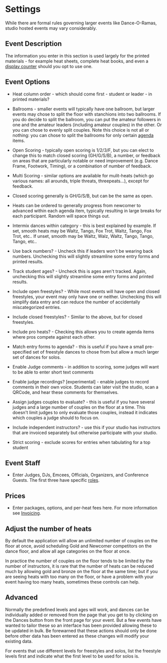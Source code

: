 # Settings

While there are formal rules governing larger events like Dance-O-Ramas, studio hosted events may vary considerably.

## Event Description

The information you enter in this section is used largely for the printed materials - for example heat sheets, complete heat books, and even a [display counter](./Counter) should you opt to use one.

## Event Options

* Heat column order - which should come first - student or leader - in printed materials?

* Ballrooms - smaller events will typically have one ballroom, but larger events may chose to split the floor with stanchions into two ballrooms.  If you do decide to split the ballroom, you can put the amateur followers in one and the amateur leaders (including amateur couples) in the other.  Or you can chose to evenly split couples.  Note this choice is not all or nothing: you can chose to split the ballrooms for only certain [agenda](./Agenda) items.

* Open Scoring - typically open scoring is 1/2/3/F, but you can elect to change this to match closed scoring (GH/G/S/B), a
number, or feedback on areas that are particularly notable or need improvement (e.g. Dance Frame, Footwork, Timing), or a combination of number of feedback.

* Multi Scoring - similar options are available for mulit-heats (which go various names: all arounds, triple threats, threepeats...), except for feedback.

* Closed scoring generally is GH/G/S/B, but can be the same as open.

* Heats can be ordered to generally progress from newcomer to advanced within each agenda item, typically resulting in large breaks for each participant.  Random will space things out.

* Intermix dances within category - this is best explained by example.  If set, smooth heats may be Waltz, Tango, Fox Trot, Waltz, Tango, Fox Trot, etc..  If unset, smooth may be Waltz, Walz, Waltz, Tango, Tango, Tango, etc..

* Use back numbers? - Uncheck this if leaders won't be wearing back numbers.  Unchecking this will slightly streamline some entry forms and printed results.

* Track student ages? - Uncheck this is ages aren't tracked.  Again, unchecking this will slightly streamline some entry forms and printed results.

* Include open freestyles? - While most events will have open and closed freestyles, your event may only have one or neither.  Unchecking this will simplify data entry and can reduce the number of accidentally miscategorized entries.

* Include closed freestyles? - Similar to the above, but for closed freestyles.

* Include pro heats? - Checking this allows you to create agenda items where pros compete against each other.

* Match entry forms to agenda? - this is useful if you have a small pre-specified set of freestyle dances to chose from but allow a much larger set of dances for solos.

* Enable Judge comments - in addition to scoring, some judges will want to be able to enter short text comments

* Enable judge recordings? [experimental] - enable judges to record comments in their own voice. Students can later visit the studio, scan a QRCode, and hear these comments for themselves.

* Assign judges couples to evaluate? - this is useful if you have several judges and a large number of couples on the floor at a time.  This doesn't limit judges to only evaluate those couples, instead it indicates which couples a judge should to focus on.

* Include independent instructors? - use this if your studio has instructors that are invoiced separately but otherwise participate
with your studio.

* Strict scoring - exclude scores for entries when tabulating for a top student 

## Event Staff

* Enter Judges, DJs, Emcees, Officials, Organizers, and Conference Guests.  The first three have specific [roles](../#roles).

## Prices

* Enter packages, options, and per-heat fees here.  For more information see [Invoicing](./Invoicing).

## Adjust the number of heats

By default the application will allow an unlimited number of couples on the floor at once, avoid scheduling Gold and Newcomer competitors on the dance floor, and allow all age categories on the floor at once.

In practice the number of couples on the floor tends to be limited by the number of instructors, it is rare that the number of heats can be reduced much by allowing gold and bronze on the floor at the same time; but if you are seeing heats with too many on the floor, or have a problem with your event having too many heats, sometimes these controls can help.

## Advanced

Normally the predefined levels and ages will work, and dances can be individually added or
removed from the page that you get to by clicking on the Dances button from the front page for your event.  But a few events have wanted to tailor these so an interface has been provided
allowing these to be updated in bulk.  Be forewarned that these actions should only be done before other data has been entered as these changes will modify your existing data.

For events that use different levels for freestyles and solos, list the freestyle levels first and indicate what the first level to be used for solos is.

